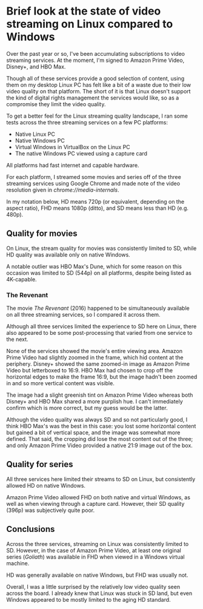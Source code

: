 <post-date date="23 July 2022"/>

# Brief look at the state of video streaming on Linux compared to Windows

Over the past year or so, I've been accumulating subscriptions to video streaming services. At the moment, I'm signed to Amazon Prime Video, Disney+, and HBO Max.

Though all of these services provide a good selection of content, using them on my desktop Linux PC has felt like a bit of a waste due to their low video quality on that platform. The short of it is that Linux doesn't support the kind of digital rights management the services would like, so as a compromise they limit the video quality.

To get a better feel for the Linux streaming quality landscape, I ran some tests across the three streaming services on a few PC platforms:

- Native Linux PC
- Native Windows PC
- Virtual Windows in VirtualBox on the Linux PC
- The native Windows PC viewed using a capture card

All platforms had fast internet and capable hardware.

For each platform, I streamed some movies and series off of the three streaming services using Google Chrome and made note of the video resolution given in *chrome://media-internals*.

In my notation below, HD means 720p (or equivalent, depending on the aspect ratio), FHD means 1080p (ditto), and SD means less than HD (e.g. 480p).

## Quality for movies

<dokki-table headerless>
    <template #table>
        <tr>
            <th rowspan="2">Service</th>
            <th colspan="4">Stream quality in Google Chrome for movies</th>
        </tr>
        <tr>
            <th>Linux (native)</th>
            <th>Windows 10 (native)</th>
            <th>Windows 10 (VirtualBox)</th>
            <th>Windows 10 (capture card)</th>
        </tr>
        <tr>
            <td>A. Prime Video<sup>1</sup></td>
            <td class="sd">SD</td>
            <td class="hd">HD</td>
            <td class="sd">SD</td>
            <td class="sd">SD</td>
        </tr>
        <tr>
            <td>Disney+<sup>2</sup></td>
            <td class="sd">SD</td>
            <td class="hd">HD</td>
            <td class="sd">SD</td>
            <td class="sd">SD</td>
        </tr>
        <tr>
            <td>HBO Max<sup>3</sup></td>
            <td class="sd">SD</td>
            <td class="sd">SD</td>
            <td class="sd">SD</td>
            <td class="sd">SD</td>
        </tr>
        <tfoot>
            <tr>
                <td colspan="5"><sup>1</sup> Streaming <i>The Revenant</i> (2016).</td>
            </tr>
            <tr>
                <td colspan="5"><sup>2</sup> Streaming <i>The Grand Budapest Hotel</i> (2014).</td>
            </tr>
            <tr>
                <td colspan="5"><sup>3</sup> Streaming <i>Dune</i> (2021).</td>
            </tr>
        </tfoot>
    </template>
</dokki-table>

On Linux, the stream quality for movies was consistently limited to SD, while HD quality was available only on native Windows.

A notable outlier was HBO Max's Dune, which for some reason on this occasion was limited to SD (544p) on all platforms, despite being listed as 4K-capable.

### The Revenant

The movie <i>The Revenant</i> (2016) happened to be simultaneously available on all three streaming services, so I compared it across them.


<dokki-table headerless>
    <template #table>
        <tr>
            <th rowspan="2">Service</th>
            <th colspan="3">Stream quality for <i>The Revenant</i> on Linux in Google Chrome</th>
        </tr>
        <tr>
            <th>Resolution</th>
            <th>Aspect ratio</th>
            <th>Notes</th>
        </tr>
        <tr>
            <td>A. Prime Video</td>
            <td>960 &times; 400</td>
            <td>21:9</td>
            <td>The image is zoomed in a little, which hides peripheral content.</td>
        </tr>
        <tr>
            <td>Disney+</td>
            <td>854 &times; 480</td>
            <td>16:9</td>
            <td>Same as on Amazon Prime Video but letterboxed on all sides to 16:9.</td>
        </tr>
        <tr>
            <td>HBO Max</td>
            <td>960 &times; 540</td>
            <td>16:9</td>
            <td>Cropped horizontally to 16:9 but not zoomed in, so more vertical content is visible.</td>
        </tr>
    </template>
</dokki-table>

Although all three services limited the experience to SD here on Linux, there also appeared to be some post-processing that varied from one service to the next.

None of the services showed the movie's entire viewing area. Amazon Prime Video had slightly zoomed in the frame, which hid content at the periphery. Disney+ showed the same zoomed-in image as Amazon Prime Video but letterboxed to 16:9. HBO Max had chosen to crop off the horizontal edges to make the frame 16:9, but the image hadn't been zoomed in and so more vertical content was visible.

The image had a slight greenish tint on Amazon Prime Video whereas both Disney+ and HBO Max shared a more purplish hue. I can't immediately confirm which is more correct, but my guess would be the latter.

Although the video quality was always SD and so not particularly good, I think HBO Max's was the best in this case: you lost some horizontal content but gained a bit of vertical space, and the image was somewhat more defined. That said, the cropping did lose the most content out of the three; and only Amazon Prime Video provided a native 21:9 image out of the box.

## Quality for series

<dokki-table headerless>
    <template #table>
        <tr>
            <th rowspan="2">Service</th>
            <th colspan="4">Stream quality in Google Chrome for series</th>
        </tr>
        <tr>
            <th>Linux (native)</th>
            <th>Windows 10 (native)</th>
            <th>Windows 10 (VirtualBox)</th>
            <th>Windows 10 (capture card)</th>
        </tr>
        <tr>
            <td>A. Prime Video<sup>1</sup></td>
            <td class="sd">SD</td>
            <td class="fhd">FHD</td>
            <td class="fhd">FHD</td>
            <td class="fhd">FHD</td>
        </tr>
        <tr>
            <td>Disney+<sup>2</sup></td>
            <td class="sd">SD</td>
            <td class="hd">HD</td>
            <td class="sd">SD</td>
            <td class="sd">SD</td>
        </tr>
        <tr>
            <td>HBO Max<sup>3</sup></td>
            <td class="sd">SD</td>
            <td class="hd">HD</td>
            <td class="sd">SD</td>
            <td class="sd">SD</td>
        </tr>
        <tfoot>
            <tr>
                <td colspan="5"><sup>1</sup> Streaming <i>Goliath</i> (Amazon original).</td>
            </tr>
            <tr>
                <td colspan="5"><sup>2</sup> Streaming <i>Obi-Wan Kenobi</i> (Disney original).</td>
            </tr>
            <tr>
                <td colspan="5"><sup>3</sup> Streaming <i>Euphoria</i> (HBO original).</td>
            </tr>
        </tfoot>
    </template>
</dokki-table>

All three services here limited their streams to SD on Linux, but consistently allowed HD on native Windows.

Amazon Prime Video allowed FHD on both native and virtual Windows, as well as when viewing through a capture card. However, their SD quality (396p) was subjectively quite poor.

## Conclusions

Across the three services, streaming on Linux was consistently limited to SD. However, in the case of Amazon Prime Video, at least one original series (<i>Goliath</i>) was available in FHD when viewed in a Windows virtual machine.

HD was generally available on native Windows, but FHD was usually not.

Overall, I was a little surprised by the relatively low video quality seen across the board. I already knew that Linux was stuck in SD land, but even Windows appeared to be mostly limited to the aging HD standard.
